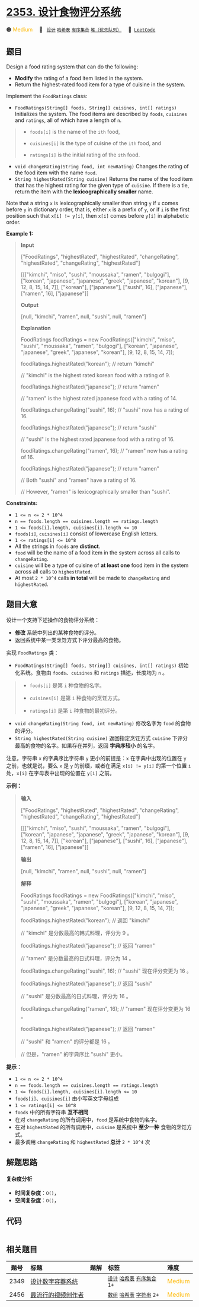 # [2353. 设计食物评分系统](https://leetcode.com/problems/design-a-food-rating-system)

🟠 <font color=#ffb800>Medium</font>&emsp; 🔖&ensp; [`设计`](/tag/design.md) [`哈希表`](/tag/hash-table.md) [`有序集合`](/tag/ordered-set.md) [`堆（优先队列）`](/tag/heap-priority-queue.md)&emsp; 🔗&ensp;[`LeetCode`](https://leetcode.com/problems/design-a-food-rating-system)

## 题目

Design a food rating system that can do the following:

  * **Modify** the rating of a food item listed in the system.
  * Return the highest-rated food item for a type of cuisine in the system.

Implement the `FoodRatings` class:

  * `FoodRatings(String[] foods, String[] cuisines, int[] ratings)` Initializes the system. The food items are described by `foods`, `cuisines` and `ratings`, all of which have a length of `n`. 
> 
> * `foods[i]` is the name of the `ith` food,
> 
> * `cuisines[i]` is the type of cuisine of the `ith` food, and
> 
> * `ratings[i]` is the initial rating of the `ith` food.
  * `void changeRating(String food, int newRating)` Changes the rating of the food item with the name `food`.
  * `String highestRated(String cuisine)` Returns the name of the food item that has the highest rating for the given type of `cuisine`. If there is a tie, return the item with the **lexicographically smaller** name.

Note that a string `x` is lexicographically smaller than string `y` if `x`
comes before `y` in dictionary order, that is, either `x` is a prefix of `y`,
or if `i` is the first position such that `x[i] != y[i]`, then `x[i]` comes
before `y[i]` in alphabetic order.



**Example 1:**

> 
> 
> 
> 
> 
> **Input**
> 
> ["FoodRatings", "highestRated", "highestRated", "changeRating", "highestRated", "changeRating", "highestRated"]
> 
> [[["kimchi", "miso", "sushi", "moussaka", "ramen", "bulgogi"], ["korean", "japanese", "japanese", "greek", "japanese", "korean"], [9, 12, 8, 15, 14, 7]], ["korean"], ["japanese"], ["sushi", 16], ["japanese"], ["ramen", 16], ["japanese"]]
> 
> **Output**
> 
> [null, "kimchi", "ramen", null, "sushi", null, "ramen"]
> 
> 
> 
> **Explanation**
> 
> FoodRatings foodRatings = new FoodRatings(["kimchi", "miso", "sushi", "moussaka", "ramen", "bulgogi"], ["korean", "japanese", "japanese", "greek", "japanese", "korean"], [9, 12, 8, 15, 14, 7]);
> 
> foodRatings.highestRated("korean"); // return "kimchi"
> 
> > 
> > 
> > 
> > 
> > 
> > 
> > 
> > 
> > 
> // "kimchi" is the highest rated korean food with a rating of 9.
> 
> foodRatings.highestRated("japanese"); // return "ramen"
> 
> > 
> > 
> > 
> > 
> > 
> > 
> > 
> > 
> > 
>   // "ramen" is the highest rated japanese food with a rating of 14.
> 
> foodRatings.changeRating("sushi", 16); // "sushi" now has a rating of 16.
> 
> foodRatings.highestRated("japanese"); // return "sushi"
> 
> > 
> > 
> > 
> > 
> > 
> > 
> > 
> > 
> > 
>   // "sushi" is the highest rated japanese food with a rating of 16.
> 
> foodRatings.changeRating("ramen", 16); // "ramen" now has a rating of 16.
> 
> foodRatings.highestRated("japanese"); // return "ramen"
> 
> > 
> > 
> > 
> > 
> > 
> > 
> > 
> > 
> > 
>   // Both "sushi" and "ramen" have a rating of 16.
> 
> > 
> > 
> > 
> > 
> > 
> > 
> > 
> > 
> > 
>   // However, "ramen" is lexicographically smaller than "sushi".

**Constraints:**

  * `1 <= n <= 2 * 10^4`
  * `n == foods.length == cuisines.length == ratings.length`
  * `1 <= foods[i].length, cuisines[i].length <= 10`
  * `foods[i]`, `cuisines[i]` consist of lowercase English letters.
  * `1 <= ratings[i] <= 10^8`
  * All the strings in `foods` are **distinct**.
  * `food` will be the name of a food item in the system across all calls to `changeRating`.
  * `cuisine` will be a type of cuisine of **at least one** food item in the system across all calls to `highestRated`.
  * At most `2 * 10^4` calls **in total** will be made to `changeRating` and `highestRated`.


## 题目大意

设计一个支持下述操作的食物评分系统：

  * **修改** 系统中列出的某种食物的评分。
  * 返回系统中某一类烹饪方式下评分最高的食物。

实现 `FoodRatings` 类：

  * `FoodRatings(String[] foods, String[] cuisines, int[] ratings)` 初始化系统。食物由 `foods`、`cuisines` 和 `ratings` 描述，长度均为 `n` 。 
> 
> * `foods[i]` 是第 `i` 种食物的名字。
> 
> * `cuisines[i]` 是第 `i` 种食物的烹饪方式。
> 
> * `ratings[i]` 是第 `i` 种食物的最初评分。
  * `void changeRating(String food, int newRating)` 修改名字为 `food` 的食物的评分。
  * `String highestRated(String cuisine)` 返回指定烹饪方式 `cuisine` 下评分最高的食物的名字。如果存在并列，返回 **字典序较小** 的名字。

注意，字符串 `x` 的字典序比字符串 `y` 更小的前提是：`x` 在字典中出现的位置在 `y` 之前，也就是说，要么 `x` 是 `y`
的前缀，或者在满足 `x[i] != y[i]` 的第一个位置 `i` 处，`x[i]` 在字母表中出现的位置在 `y[i]` 之前。



**示例：**

> 
> 
> 
> 
> 
> **输入**
> 
> ["FoodRatings", "highestRated", "highestRated", "changeRating", "highestRated", "changeRating", "highestRated"]
> 
> [[["kimchi", "miso", "sushi", "moussaka", "ramen", "bulgogi"], ["korean", "japanese", "japanese", "greek", "japanese", "korean"], [9, 12, 8, 15, 14, 7]], ["korean"], ["japanese"], ["sushi", 16], ["japanese"], ["ramen", 16], ["japanese"]]
> 
> **输出**
> 
> [null, "kimchi", "ramen", null, "sushi", null, "ramen"]
> 
> 
> 
> **解释**
> 
> FoodRatings foodRatings = new FoodRatings(["kimchi", "miso", "sushi", "moussaka", "ramen", "bulgogi"], ["korean", "japanese", "japanese", "greek", "japanese", "korean"], [9, 12, 8, 15, 14, 7]);
> 
> foodRatings.highestRated("korean"); // 返回 "kimchi"
> 
> > 
> > 
> > 
> > 
> > 
> > 
> > 
> > 
> > 
> // "kimchi" 是分数最高的韩式料理，评分为 9 。
> 
> foodRatings.highestRated("japanese"); // 返回 "ramen"
> 
> > 
> > 
> > 
> > 
> > 
> > 
> > 
> > 
> > 
>   // "ramen" 是分数最高的日式料理，评分为 14 。
> 
> foodRatings.changeRating("sushi", 16); // "sushi" 现在评分变更为 16 。
> 
> foodRatings.highestRated("japanese"); // 返回 "sushi"
> 
> > 
> > 
> > 
> > 
> > 
> > 
> > 
> > 
> > 
>   // "sushi" 是分数最高的日式料理，评分为 16 。
> 
> foodRatings.changeRating("ramen", 16); // "ramen" 现在评分变更为 16 。
> 
> foodRatings.highestRated("japanese"); // 返回 "ramen"
> 
> > 
> > 
> > 
> > 
> > 
> > 
> > 
> > 
> > 
>   // "sushi" 和 "ramen" 的评分都是 16 。
> 
> > 
> > 
> > 
> > 
> > 
> > 
> > 
> > 
> > 
>   // 但是，"ramen" 的字典序比 "sushi" 更小。
> 
> 



**提示：**

  * `1 <= n <= 2 * 10^4`
  * `n == foods.length == cuisines.length == ratings.length`
  * `1 <= foods[i].length, cuisines[i].length <= 10`
  * `foods[i]`、`cuisines[i]` 由小写英文字母组成
  * `1 <= ratings[i] <= 10^8`
  * `foods` 中的所有字符串 **互不相同**
  * 在对 `changeRating` 的所有调用中，`food` 是系统中食物的名字。
  * 在对 `highestRated` 的所有调用中，`cuisine` 是系统中 **至少一种** 食物的烹饪方式。
  * 最多调用 `changeRating` 和 `highestRated` **总计** `2 * 10^4` 次


## 解题思路

#### 复杂度分析

- **时间复杂度**：`O()`，
- **空间复杂度**：`O()`，

## 代码

```javascript

```

## 相关题目

<!-- prettier-ignore -->
| 题号 | 标题 | 题解 | 标签 | 难度 |
| :------: | :------ | :------: | :------ | :------ |
| 2349 | [设计数字容器系统](https://leetcode.com/problems/design-a-number-container-system) |  |  [`设计`](/tag/design.md) [`哈希表`](/tag/hash-table.md) [`有序集合`](/tag/ordered-set.md) `1+` | <font color=#ffb800>Medium</font> |
| 2456 | [最流行的视频创作者](https://leetcode.com/problems/most-popular-video-creator) |  |  [`数组`](/tag/array.md) [`哈希表`](/tag/hash-table.md) [`字符串`](/tag/string.md) `2+` | <font color=#ffb800>Medium</font> |

<style>
.blue {
    background-color: #096dd9;
    padding: 0.25rem 0.5rem;
    margin: 0;
    font-size: 0.85em;
    border-radius: 3px;
    color: white;
    font-weight: 500;
}
table th:first-of-type { width: 10%; }
table th:nth-of-type(2) { width: 35%; }
table th:nth-of-type(3) { width: 10%; }
table th:nth-of-type(4) { width: 35%; }
table th:nth-of-type(5) { width: 10%; }
</style>
